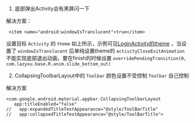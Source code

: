 1. 底部弹出Activity会有黑屏闪一下

解决方案：

```agsl
 <item name="android:windowIsTranslucent">true</item>
```

设置目标 `Activity` 的 `theme`
如上所示，示例可见[LoginActivity的theme](module_login/src/main/AndroidManifest.xml)
，当设置了 `windowIsTranslucent` 后单纯设置theme的 `activityCloseExitAnimation`
不能实现底部退出动画，要在finish的时候设置 `overridePendingTransition(0, com.lazyxu.base.R.anim.slide_bottom_out)`


2. CollapsingToolbarLayout中的 `Toolbar` 颜色设置不受控制 `Toolbar` 自己控制

解决方案
```agsl
<com.google.android.material.appbar.CollapsingToolbarLayout
   app:titleEnabled="false" 
//   app:expandedTitleTextAppearance="@style/ToolBarTitle"
//   app:collapsedTitleTextAppearance="@style/ToolBarTitle">
```